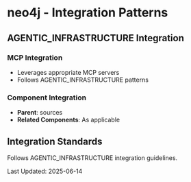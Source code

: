# neo4j - Integration Patterns

## AGENTIC_INFRASTRUCTURE Integration

### MCP Integration
- Leverages appropriate MCP servers
- Follows AGENTIC_INFRASTRUCTURE patterns

### Component Integration
- **Parent**: sources
- **Related Components**: As applicable

## Integration Standards

Follows AGENTIC_INFRASTRUCTURE integration guidelines.

Last Updated: 2025-06-14
